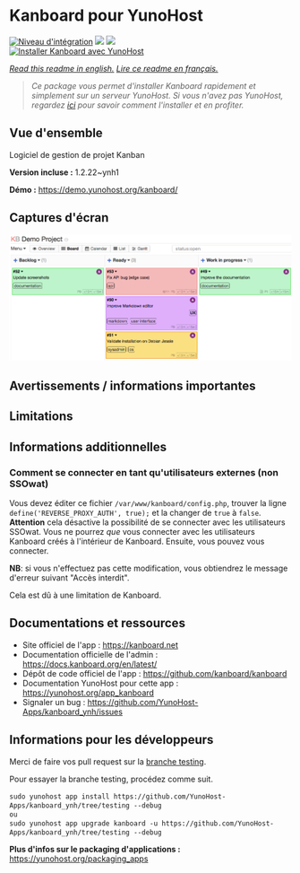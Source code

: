 # Kanboard pour YunoHost

[![Niveau d'intégration](https://dash.yunohost.org/integration/kanboard.svg)](https://dash.yunohost.org/appci/app/kanboard) ![](https://ci-apps.yunohost.org/ci/badges/kanboard.status.svg) ![](https://ci-apps.yunohost.org/ci/badges/kanboard.maintain.svg)  
[![Installer Kanboard avec YunoHost](https://install-app.yunohost.org/install-with-yunohost.svg)](https://install-app.yunohost.org/?app=kanboard)

*[Read this readme in english.](./README.md)*
*[Lire ce readme en français.](./README_fr.md)*

> *Ce package vous permet d'installer Kanboard rapidement et simplement sur un serveur YunoHost.
Si vous n'avez pas YunoHost, regardez [ici](https://yunohost.org/#/install) pour savoir comment l'installer et en profiter.*

## Vue d'ensemble

Logiciel de gestion de projet Kanban

**Version incluse :** 1.2.22~ynh1

**Démo :** https://demo.yunohost.org/kanboard/

## Captures d'écran

![](./doc/screenshots/board.png)

## Avertissements / informations importantes

## Limitations

## Informations additionnelles

### Comment se connecter en tant qu'utilisateurs externes (non SSOwat)

Vous devez éditer ce fichier `/var/www/kanboard/config.php`, trouver la ligne `define('REVERSE_PROXY_AUTH', true);` et la changer de `true` à `false`.
**Attention** cela désactive la possibilité de se connecter avec les utilisateurs SSOwat. Vous ne pourrez *que* vous connecter avec les utilisateurs Kanboard créés à l'intérieur de Kanboard.
Ensuite, vous pouvez vous connecter.

**NB**: si vous n'effectuez pas cette modification, vous obtiendrez le message d'erreur suivant "Accès interdit".

Cela est dû à une limitation de Kanboard.

## Documentations et ressources

* Site officiel de l'app : https://kanboard.net
* Documentation officielle de l'admin : https://docs.kanboard.org/en/latest/
* Dépôt de code officiel de l'app : https://github.com/kanboard/kanboard
* Documentation YunoHost pour cette app : https://yunohost.org/app_kanboard
* Signaler un bug : https://github.com/YunoHost-Apps/kanboard_ynh/issues

## Informations pour les développeurs

Merci de faire vos pull request sur la [branche testing](https://github.com/YunoHost-Apps/kanboard_ynh/tree/testing).

Pour essayer la branche testing, procédez comme suit.
```
sudo yunohost app install https://github.com/YunoHost-Apps/kanboard_ynh/tree/testing --debug
ou
sudo yunohost app upgrade kanboard -u https://github.com/YunoHost-Apps/kanboard_ynh/tree/testing --debug
```

**Plus d'infos sur le packaging d'applications :** https://yunohost.org/packaging_apps